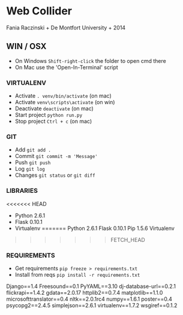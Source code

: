 
# Web Collider

Fania Raczinski + De Montfort University + 2014

## WIN / OSX

- On Windows ```Shift-right-click``` the folder to open cmd there
- On Mac use the 'Open-In-Terminal' script

### VIRTUALENV

- Activate ```. venv/bin/activate``` (on mac)
- Activate ```venv\scripts\activate``` (on win)
- Deactivate ```deactivate``` (on mac)
- Start project ```python run.py```
- Stop project ```Ctrl + c``` (on mac)

### GIT

- Add ```git add .```
- Commit ```git commit -m 'Message'```
- Push ```git push```
- Log ```git log```
- Changes ```git status``` or ```git diff```

### LIBRARIES

<<<<<<< HEAD
- Python 2.6.1
- Flask 0.10.1
- Virtualenv
=======
Python 2.6.1
Flask 0.10.1
Pip 1.5.6
Virtualenv
>>>>>>> FETCH_HEAD

### REQUIREMENTS

- Get requirements ```pip freeze > requirements.txt```
- Install from reqs ```pip install -r requirements.txt```

Django==1.4
Freesound==0.1
PyYAML==3.10
dj-database-url==0.2.1
flickrapi==1.4.2
gdata==2.0.17
httplib2==0.7.4
matplotlib==1.1.0
microsofttranslator==0.4
nltk==2.0.1rc4
numpy==1.6.1
poster==0.4
psycopg2==2.4.5
simplejson==2.6.1
virtualenv==1.7.2
wsgiref==0.1.2
